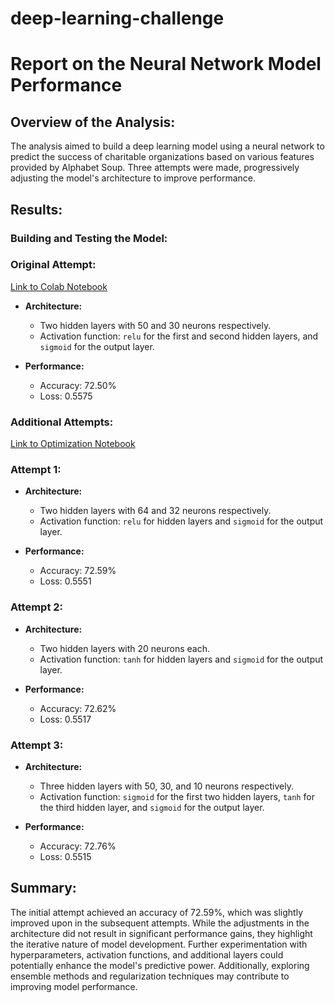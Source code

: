 # deep-learning-challenge
# Report on the Neural Network Model Performance
## Overview of the Analysis:
The analysis aimed to build a deep learning model using a neural network to predict the success of charitable organizations based on various features provided by Alphabet Soup. Three attempts were made, progressively adjusting the model's architecture to improve performance.

## Results:
### Building and Testing the Model:

### Original Attempt:
[Link to Colab Notebook](https://colab.research.google.com/drive/1nfnbZBiQHha0qtqWaPtwAPVLZIuzOKPJ?usp=drive_link)
- **Architecture:**
  - Two hidden layers with 50 and 30 neurons respectively.
  - Activation function: `relu` for the first and second hidden layers, and `sigmoid` for the output layer.

- **Performance:**
  - Accuracy: 72.50%
  - Loss: 0.5575

### Additional Attempts:
[Link to Optimization Notebook](https://colab.research.google.com/drive/1TKV1IteNaA5aT0YM_2MX_gYY4aXctER7?usp=drive_link)
### Attempt 1:
- **Architecture:**
  - Two hidden layers with 64 and 32 neurons respectively.
  - Activation function: `relu` for hidden layers and `sigmoid` for the output layer.

- **Performance:**
  - Accuracy: 72.59%
  - Loss: 0.5551

### Attempt 2:
- **Architecture:**
  - Two hidden layers with 20 neurons each.
  - Activation function: `tanh` for hidden layers and `sigmoid` for the output layer.

- **Performance:**
  - Accuracy: 72.62%
  - Loss: 0.5517

### Attempt 3:
- **Architecture:**
  - Three hidden layers with 50, 30, and 10 neurons respectively.
  - Activation function: `sigmoid` for the first two hidden layers, `tanh` for the third hidden layer, and `sigmoid` for the output layer.

- **Performance:**
  - Accuracy: 72.76%
  - Loss: 0.5515

## Summary:
The initial attempt achieved an accuracy of 72.59%, which was slightly improved upon in the subsequent attempts. While the adjustments in the architecture did not result in significant performance gains, they highlight the iterative nature of model development. Further experimentation with hyperparameters, activation functions, and additional layers could potentially enhance the model's predictive power. Additionally, exploring ensemble methods and regularization techniques may contribute to improving model performance.

